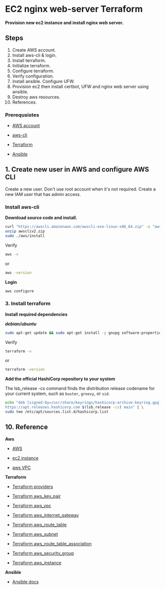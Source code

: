 # EC2 nginx web-server Terraform

**Provision new ec2 instance and install nginx web server.**
## Steps
1. Create AWS account.
2. Install aws-cli & login.
3. Install terraform.
4. Initialize terraform.
5. Configure terraform.
6. Verify configuration.
7. Install ansible. Configure UFW.
8. Provision ec2 then install certbot, UFW and nginx web server using ansible.
9. Destroy aws resources.
10. References.



### Prerequsistes
- [AWS account](https://aws.amazon.com/free/?gclid=EAIaIQobChMIoYGWjbzChwMVO5RoCR3v7QTxEAAYASAAEgKWQPD_BwE&trk=2d3e6bee-b4a1-42e0-8600-6f2bb4fcb10c&sc_channel=ps&ef_id=EAIaIQobChMIoYGWjbzChwMVO5RoCR3v7QTxEAAYASAAEgKWQPD_BwE:G:s&s_kwcid=AL!4422!3!645125273261!e!!g!!aws!19574556887!145779846712&all-free-tier.sort-by=item.additionalFields.SortRank&all-free-tier.sort-order=asc&awsf.Free%20Tier%20Types=*all&awsf.Free%20Tier%20Categories=*all)

- [aws-cli](https://docs.aws.amazon.com/cli/latest/userguide/getting-started-install.html)

- [Terraform](https://developer.hashicorp.com/terraform/tutorials/aws-get-started/install-cli)

- [Ansible](https://docs.ansible.com/ansible/latest/installation_guide/intro_installation.html)


## 1. Create new user in AWS and configure AWS CLI
Create a new user. Don't use root account when it's not required. Create a new IAM user that has admin access.

### Install aws-cli
**Download source code and install.**
```sh
curl "https://awscli.amazonaws.com/awscli-exe-linux-x86_64.zip" -o "awscliv2.zip"
unzip awscliv2.zip
sudo ./aws/install
```

Verify
```sh
aws -v
```
or
```sh
aws -version
```

**Login**
```sh
aws configure
```


### 3. Install terraform
**Install required dependencies**

***debian/ubuntu***
```sh
sudo apt-get update && sudo apt-get install -y gnupg software-properties-common
```
Verify
```sh
terraform -v
```
or
```sh
terraform -version
```

**Add the official HashiCorp repository to your system**

The lsb_release -cs command finds the distribution release codename for your current system, such as `buster`, `groovy`, or `sid`.
```sh
echo "deb [signed-by=/usr/share/keyrings/hashicorp-archive-keyring.gpg] \
https://apt.releases.hashicorp.com $(lsb_release -cs) main" | \
sudo tee /etc/apt/sources.list.d/hashicorp.list
```


## 10. Reference

**Aws**
- [AWS](https://aws.amazon.com)

- [ec2 instance](https://docs.aws.amazon.com/ec2/?nc2=h_ql_doc_ec2)

- [aws VPC](https://docs.aws.amazon.com/vpc/?icmpid=docs_homepage_featuredsvcs)

**Terraform**
- [Terraform providers](https://registry.terraform.io/browse/providers)

- [Terraform aws_key_pair](https://registry.terraform.io/providers/hashicorp/aws/latest/docs/resources/key_pair)

- [Terraform aws_vpc](https://registry.terraform.io/providers/hashicorp/aws/latest/docs/resources/vpc)

- [Terraform aws_internet_gateway](https://registry.terraform.io/providers/hashicorp/aws/latest/docs/resources/internet_gateway)

- [Terraform aws_route_table](https://registry.terraform.io/providers/hashicorp/aws/latest/docs/resources/route_table)

- [Terraform aws_subnet](https://registry.terraform.io/providers/hashicorp/aws/latest/docs/resources/subnet)

- [Terraform aws_route_table_association](https://registry.terraform.io/providers/hashicorp/aws/latest/docs/resources/route_table_association)

- [Terraform aws_security_group](https://registry.terraform.io/providers/hashicorp/aws/latest/docs/resources/security_group)

- [Terraform aws_instance](https://registry.terraform.io/providers/hashicorp/aws/latest/docs/resources/instance)



**Ansible**
- [Ansible docs](https://docs.ansible.com/ansible/latest/)

